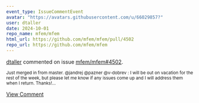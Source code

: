 ```yaml
---
event_type: IssueCommentEvent
avatar: "https://avatars.githubusercontent.com/u/66029857?"
user: dtaller
date: 2024-10-01
repo_name: mfem/mfem
html_url: https://github.com/mfem/mfem/pull/4502
repo_url: https://github.com/mfem/mfem
---
```


<a href='https://github.com/dtaller' target='_blank'>dtaller</a> commented on issue <a href='https://github.com/mfem/mfem/pull/4502' target='_blank'>mfem/mfem#4502</a>.

<small>Just merged in from master. @jandrej @pazner @v-dobrev : I will be out on vacation for the rest of the week, but please let me know if any issues come up and I will address them when I return. Thanks!...</small>

<a href='https://github.com/mfem/mfem/pull/4502' target='_blank'>View Comment</a>